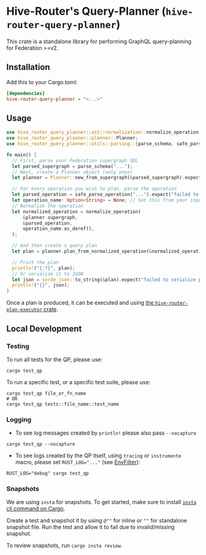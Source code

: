 # Hive-Router's Query-Planner (`hive-router-query-planner`)

This crate is a standalone library for performing GraphQL query-planning for Federation >=v2.

## Installation

Add this to your Cargo.toml:

```toml
[dependencies]
hive-router-query-planner = "<...>"
```

## Usage

```rs
use hive_router_query_planner::ast::normalization::normalize_operation;
use hive_router_query_planner::planner::Planner;
use hive_router_query_planner::utils::parsing::{parse_schema, safe_parse_operation};

fn main() {
  // First, parse your Federation supergraph SDL
  let parsed_supergraph = parse_schema("...");
  // Next, create a Planner object (only once)
  let planner = Planner::new_from_supergraph(&parsed_supergraph).expect("failed to create planner");

  // For every operation you wish to plan, parse the operation
  let parsed_operation = safe_parse_operation("...").expect("failed to parse operation");
  let operation_name: Option<String> = None; // Set this from your input, or keep empty
  // Normalize the operation
  let normalized_operation = normalize_operation(
      &planner.supergraph,
      &parsed_operation,
      operation_name.as_deref(),
  );

  // And then create a query plan
  let plan = planner.plan_from_normalized_operation(&normalized_operation.operation, Default::default()).expect("failed to plan");

  // Print the plan
  println!("{:?}", plan);
  // Or serialize it to JSON
  let json = serde_json::to_string(&plan).expect("failed to serialize plan");
  println!("{}", json);
}
```

Once a plan is produced, it can be executed and using [the `hive-router-plan-executor` crate](../executor).

## Local Development

### Testing

To run all tests for the QP, please use:

```
cargo test_qp
```

To run a specific test, or a specific test suite, please use:

```
cargo test_qp file_or_fn_name
# OR
cargo test_qp tests::file_name::test_name
```

### Logging

* To see log messages created by `println!` please also pass `--nocapture`

```
cargo test_qp --nocapture
```

* To see logs created by the QP itself, using `tracing` or `instrumente` macro, please set `RUST_LOG="..."` (see [EnvFilter](https://docs.rs/tracing-subscriber/latest/tracing_subscriber/filter/struct.EnvFilter.html#example-syntax)):

```
RUST_LOG="debug" cargo test_qp
```

### Snapshots

We are using `insta` for snapshots. To get started, make sure to install [`insta` cli command on Cargo](https://insta.rs/docs/cli/).

Create a test and snapshot it by using `@""` for inline or `""` for standalone snapshot file. Run the test and allow it to fail due to invalid/missing snapshot.

To review snapshots, run `cargo insta review`.
